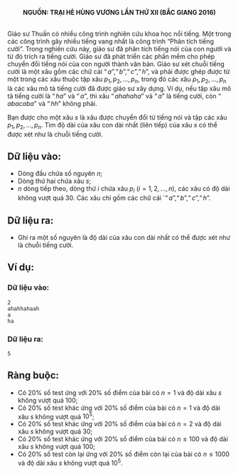 **<center>NGUỒN: TRẠI HÈ HÙNG VƯƠNG LẦN THỨ XII (BẮC GIANG 2016)</center>**
<br>

Giáo sư Thuấn có nhiều công trình nghiên cứu khoa học nổi tiếng. Một trong các công trình gây nhiều tiếng vang nhất là công trình “Phân tích tiếng cười”. Trong nghiên cứu này, giáo sư đã phân tích tiếng nói của con người và từ đó trích ra tiếng cười. Giáo sư đã phát triển các phần mềm cho phép chuyển đổi tiếng nói của con người thành văn bản. Giáo sư xét chuỗi tiếng cười là một xâu gồm các chữ cái $“a”, “b”, “c”, “h”$, và phải được ghép được từ một trong các xâu thuộc tập xâu $p_1,p_2,…,p_n$, trong đó các xâu $p_1,p_2,…,p_n$ là các xâu mô tả tiếng cười đã được giáo sư xây dựng. Ví dụ, nếu tập xâu mô tả tiếng cười là $“ha”$ và $“a”$, thì xâu $“ahahaha”$ và $“a”$ là tiếng cười, còn $“abacaba”$ và $“hh”$ không phải.

Bạn được cho một xâu $s$ là xâu được chuyển đổi từ tiếng nói và tập các xâu $p_1,p_2,…,p_n$. Tìm độ dài của xâu con dài nhất (liên tiếp) của xâu $s$ có thể được xét như là chuỗi tiếng cười.

## Dữ liệu vào:
- Dòng đầu chứa số nguyên $n$;
- Dòng thứ hai chứa xâu $s$;
- $n$ dòng tiếp theo, dòng thứ $i$ chứa xâu $p_i\ \left(i=1,2,…,n\right)$, các xâu có độ dài không vượt quá $30$.
Các xâu chỉ gồm các chữ cái `$“a”, “b”, “c”, “h”$. 

## Dữ liệu ra:
- Ghi ra một số nguyên là độ dài của xâu con dài nhất có thể được xét như là chuỗi tiếng cười.

## Ví dụ:
### Dữ liệu vào:
```
2
ahahhahaah
a
ha
```

### Dữ liệu ra:
```
5
```

## Ràng buộc:
- Có $20\%$ số test ứng với $20\%$ số điểm của bài có $n=1$ và độ dài xâu $s$ không vượt quá $100$;
- Có $20\%$ số test khác ứng với $20\%$ số điểm của bài có $n=1$ và độ dài xâu $s$ không vượt quá $10^5$;
- Có $20\%$ số test khác ứng với $20\%$ số điểm của bài có $n=2$ và độ dài xâu $s$ không vượt quá $30$;
- Có $20\%$ số test khác ứng với $20\%$ số điểm của bài có $n≤100$ và độ dài xâu $s$ không vượt quá $100$;
- Có $20\%$ số test còn lại ứng với $20\%$ số điểm còn lại của bài có $n≤1000$ và độ dài xâu $s$ không vượt quá $10^5$.